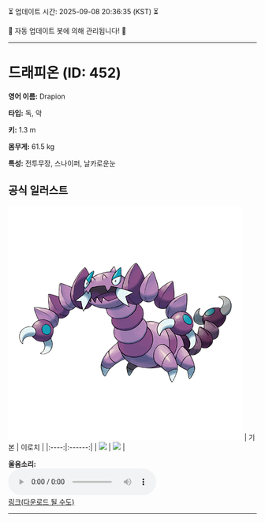 
⏳ 업데이트 시간: 2025-09-08 20:36:35 (KST) ⏳

🤖 자동 업데이트 봇에 의해 관리됩니다! 🤖

---

# 드래피온 (ID: 452)
**영어 이름:** Drapion

**타입:** 독, 악

**키:** 1.3 m

**몸무게:** 61.5 kg

**특성:** 전투무장, 스나이퍼, 날카로운눈

## 공식 일러스트
![](https://raw.githubusercontent.com/PokeAPI/sprites/master/sprites/pokemon/other/official-artwork/452.png)
| 기본 | 이로치 |
|:----:|:------:|
| <img src="http://play.pokemonshowdown.com/sprites/ani/drapion.gif" width="200"> | <img src="http://play.pokemonshowdown.com/sprites/ani-shiny/drapion.gif" width="200"> |

**울음소리:**<br><audio controls src="https://raw.githubusercontent.com/PokeAPI/cries/main/cries/pokemon/latest/452.ogg"></audio><br> [링크(다운로드 될 수도)](https://raw.githubusercontent.com/PokeAPI/cries/main/cries/pokemon/latest/452.ogg)


---
